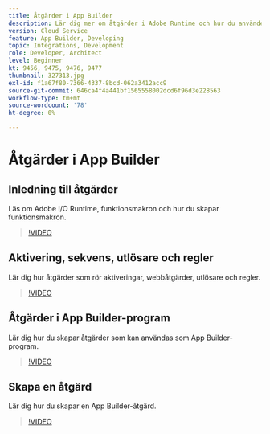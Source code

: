 ```yaml
---
title: Åtgärder i App Builder
description: Lär dig mer om åtgärder i Adobe Runtime och hur du använder dem i App Builder.
version: Cloud Service
feature: App Builder, Developing
topic: Integrations, Development
role: Developer, Architect
level: Beginner
kt: 9456, 9475, 9476, 9477
thumbnail: 327313.jpg
exl-id: f1a67f80-7366-4337-8bcd-062a3412acc9
source-git-commit: 646ca4f4a441bf1565558002dcd6f96d3e228563
workflow-type: tm+mt
source-wordcount: '78'
ht-degree: 0%

---
```


# Åtgärder i App Builder

## Inledning till åtgärder

Läs om Adobe I/O Runtime, funktionsmakron och hur du skapar funktionsmakron.

>[!VIDEO](https://video.tv.adobe.com/v/339192/?quality=12&learn=on)

## Aktivering, sekvens, utlösare och regler

Lär dig hur åtgärder som rör aktiveringar, webbåtgärder, utlösare och regler.

>[!VIDEO](https://video.tv.adobe.com/v/339193/?quality=12&learn=on)

## Åtgärder i App Builder-program

Lär dig hur du skapar åtgärder som kan användas som App Builder-program.

>[!VIDEO](https://video.tv.adobe.com/v/339194/?quality=12&learn=on)

## Skapa en åtgärd

Lär dig hur du skapar en App Builder-åtgärd.

>[!VIDEO](https://video.tv.adobe.com/v/339195/?quality=12&learn=on)
